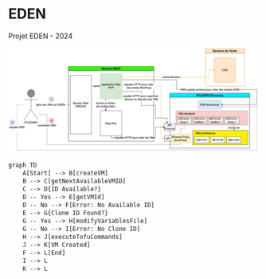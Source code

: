 # EDEN
Projet EDEN - 2024


![Structure générale](docs/eden.png)

```mermaid
graph TD
    A[Start] --> B[createVM]
    B --> C[getNextAvailableVMID]
    C --> D{ID Available?}
    D -- Yes --> E[getVMId]
    D -- No --> F[Error: No Available ID]
    E --> G{Clone ID Found?}
    G -- Yes --> H[modifyVariablesFile]
    G -- No --> I[Error: No Clone ID]
    H --> J[executeTofuCommands]
    J --> K[VM Created]
    F --> L[End]
    I --> L
    K --> L
```